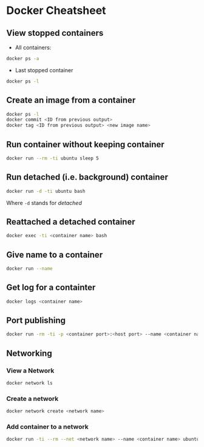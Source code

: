 # Docker Cheatsheet

## View stopped containers
- All containers:
```bash
docker ps -a
```
- Last stopped container
```bash
docker ps -l
```

## Create an image from a container
```bash
docker ps -l 
docker commit <ID from previous output>
docker tag <ID from previous output> <new image name>
```

## Run container without keeping container
```bash
docker run --rm -ti ubuntu sleep 5
```

## Run detached (i.e. background) container
```bash
docker run -d -ti ubuntu bash
```
Where `-d` stands for *detached*

## Reattached a detached container
```bash
docker exec -ti <container name> bash
```

## Give name to a container
```bash
docker run --name
```

## Get log for a containter
```bash
docker logs <container name>
```

## Port publishing
```bash
docker run -rm -ti -p <container port>:<host port> --name <container name> ubuntu bash
```

## Networking

### View a Network
```bash
docker network ls
```

### Create a network
```bash
docker network create <network name>
```

### Add container to a network
```bash
docker run -ti --rm --net <network name> --name <container name> ubuntu bash
```

